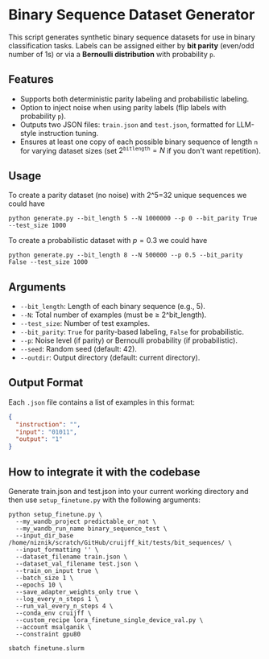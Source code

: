 # Binary Sequence Dataset Generator

This script generates synthetic binary sequence datasets for use in binary classification tasks. Labels can be assigned either by **bit parity** (even/odd number of 1s) or via a **Bernoulli distribution** with probability `p`.

## Features

* Supports both deterministic parity labeling and probabilistic labeling.
* Option to inject noise when using parity labels (flip labels with probability `p`).
* Outputs two JSON files: `train.json` and `test.json`, formatted for LLM-style instruction tuning.
* Ensures at least one copy of each possible binary sequence of length `n` for varying dataset sizes (set $2^\texttt{bitlength} = N$ if you don't want repetition). 

## Usage

To create a parity dataset (no noise) with 2^5=32 unique sequences we could have

```
python generate.py --bit_length 5 --N 1000000 --p 0 --bit_parity True --test_size 1000
```

To create a probabilistic dataset with $p = 0.3$ we could have

```
python generate.py --bit_length 8 --N 500000 --p 0.5 --bit_parity False --test_size 1000
```

## Arguments

* `--bit_length`: Length of each binary sequence (e.g., 5).
* `--N`: Total number of examples (must be ≥ 2^bit\_length).
* `--test_size`: Number of test examples.
* `--bit_parity`: `True` for parity-based labeling, `False` for probabilistic.
* `--p`: Noise level (if parity) or Bernoulli probability (if probabilistic).
* `--seed`: Random seed (default: 42).
* `--outdir`: Output directory (default: current directory).

## Output Format

Each `.json` file contains a list of examples in this format:

```json
{
  "instruction": "",
  "input": "01011",
  "output": "1"
}
```

## How to integrate it with the codebase

Generate train.json and test.json into your current working directory and then use `setup_finetune.py` with the following arguments:

```
python setup_finetune.py \
  --my_wandb_project predictable_or_not \
  --my_wandb_run_name binary_sequence_test \
  --input_dir_base /home/niznik/scratch/GitHub/cruijff_kit/tests/bit_sequences/ \
  --input_formatting '' \
  --dataset_filename train.json \
  --dataset_val_filename test.json \
  --train_on_input true \
  --batch_size 1 \
  --epochs 10 \
  --save_adapter_weights_only true \
  --log_every_n_steps 1 \
  --run_val_every_n_steps 4 \
  --conda_env cruijff \
  --custom_recipe lora_finetune_single_device_val.py \
  --account msalganik \
  --constraint gpu80

sbatch finetune.slurm
```
